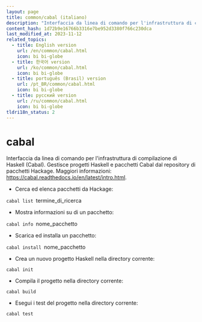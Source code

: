 ```yaml
---
layout: page
title: common/cabal (italiano)
description: "Interfaccia da linea di comando per l'infrastruttura di compilazione di Haskell (Cabal)."
content_hash: 1d72b9e16766b3316e7be952d3380f766c230dca
last_modified_at: 2023-11-12
related_topics:
  - title: English version
    url: /en/common/cabal.html
    icon: bi bi-globe
  - title: 한국어 version
    url: /ko/common/cabal.html
    icon: bi bi-globe
  - title: português (Brasil) version
    url: /pt_BR/common/cabal.html
    icon: bi bi-globe
  - title: русский version
    url: /ru/common/cabal.html
    icon: bi bi-globe
tldri18n_status: 2
---
```

# cabal

Interfaccia da linea di comando per l'infrastruttura di compilazione di Haskell (Cabal).
Gestisce progetti Haskell e pacchetti Cabal dal repository di pacchetti Hackage.
Maggiori informazioni: <https://cabal.readthedocs.io/en/latest/intro.html>.

- Cerca ed elenca pacchetti da Hackage:

`cabal list `<span class="tldr-var badge badge-pill bg-dark-lm bg-white-dm text-white-lm text-dark-dm font-weight-bold">termine_di_ricerca</span>

- Mostra informazioni su di un pacchetto:

`cabal info `<span class="tldr-var badge badge-pill bg-dark-lm bg-white-dm text-white-lm text-dark-dm font-weight-bold">nome_pacchetto</span>

- Scarica ed installa un pacchetto:

`cabal install `<span class="tldr-var badge badge-pill bg-dark-lm bg-white-dm text-white-lm text-dark-dm font-weight-bold">nome_pacchetto</span>

- Crea un nuovo progetto Haskell nella directory corrente:

`cabal init`

- Compila il progetto nella directory corrente:

`cabal build`

- Esegui i test del progetto nella directory corrente:

`cabal test`
